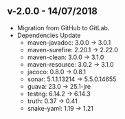 ## v-2.0.0 - 14/07/2018

* Migration from GitHub to GitLab.
* Dependencies Update
  * maven-javadoc: 3.0.0 -> 3.0.1
  * maven-surefire: 2.20.1 -> 2.22.0
  * maven-clean: 3.0.0 -> 3.1.0
  * maven-resource: 3.0.2 -> 3.1.0
  * jacoco: 0.8.0 -> 0.8.1
  * sonar: 5.1.1.13214 -> 5.5.0.14655
  * guava: 23.0 -> 25.1-jre
  * testng: 6.14.2 -> 6.14.3
  * truth: 0.37 -> 0.41
  * snake-yaml: 1.19 -> 1.21